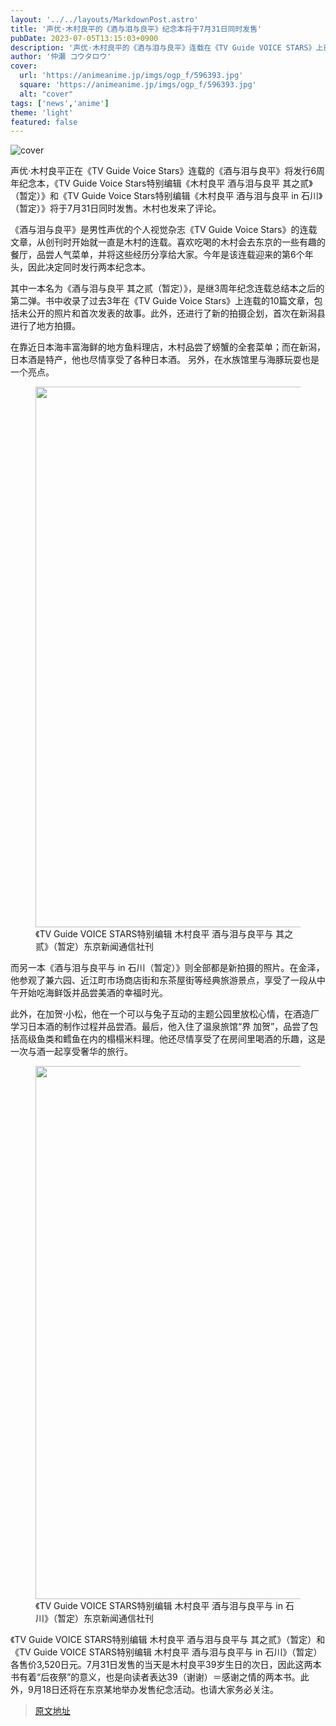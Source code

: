 ```yaml
---
layout: '../../layouts/MarkdownPost.astro'
title: '声优·木村良平的《酒与泪与良平》纪念本将于7月31日同时发售'
pubDate: 2023-07-05T13:15:03+0900
description: '声优·木村良平的《酒与泪与良平》连载在《TV Guide VOICE STARS》上已经大受欢迎，为了庆祝连载6周年，将于7月31日同时发售两本纪念本。木村良平也发表了评论。'
author: '仲瀬 コウタロウ'
cover:
  url: 'https://animeanime.jp/imgs/ogp_f/596393.jpg'
  square: 'https://animeanime.jp/imgs/ogp_f/596393.jpg'
  alt: "cover"
tags: ['news','anime']
theme: 'light'
featured: false
---
```


![cover](https://animeanime.jp/imgs/ogp_f/596393.jpg)

声优·木村良平正在《TV Guide Voice Stars》连载的《酒与泪与良平》将发行6周年纪念本，《TV Guide Voice Stars特别编辑《木村良平 酒与泪与良平 其之贰》（暂定）》和《TV Guide Voice Stars特别编辑《木村良平 酒与泪与良平 in 石川》（暂定）》将于7月31日同时发售。木村也发来了评论。

《酒与泪与良平》是男性声优的个人视觉杂志《TV Guide Voice Stars》的连载文章，从创刊时开始就一直是木村的连载。喜欢吃喝的木村会去东京的一些有趣的餐厅，品尝人气菜单，并将这些经历分享给大家。今年是该连载迎来的第6个年头，因此决定同时发行两本纪念本。

其中一本名为《酒与泪与良平 其之贰（暂定）》，是继3周年纪念连载总结本之后的第二弹。书中收录了过去3年在《TV Guide Voice Stars》上连载的10篇文章，包括未公开的照片和首次发表的故事。此外，还进行了新的拍摄企划，首次在新潟县进行了地方拍摄。

在靠近日本海丰富海鲜的地方鱼料理店，木村品尝了螃蟹的全套菜单；而在新潟，日本酒是特产，他也尽情享受了各种日本酒。
另外，在水族馆里与海豚玩耍也是一个亮点。 </p><figure class="ctms-editor-image"><img src="https://animeanime.jp/imgs/zoom/596396.jpg" class="inline-article-image" width="640" height="865"><figcaption>《TV Guide VOICE STARS特别编辑 木村良平 酒与泪与良平与 其之贰》（暂定）东京新闻通信社刊</figcaption></figure><p>而另一本《酒与泪与良平与 in 石川（暂定）》则全部都是新拍摄的照片。在金泽，他参观了兼六园、近江町市场商店街和东茶屋街等经典旅游景点，享受了一段从中午开始吃海鲜饭并品尝美酒的幸福时光。 </p><p>此外，在加贺·小松，他在一个可以与兔子互动的主题公园里放松心情，在酒造厂学习日本酒的制作过程并品尝酒。最后，他入住了温泉旅馆“界 加贺”，品尝了包括高级鱼类和鳕鱼在内的榻榻米料理。他还尽情享受了在房间里喝酒的乐趣，这是一次与酒一起享受奢华的旅行。 </p><figure class="ctms-editor-image"><img src="https://animeanime.jp/imgs/zoom/596395.jpg" class="inline-article-image" width="640" height="853"><figcaption>《TV Guide VOICE STARS特别编辑 木村良平 酒与泪与良平与 in 石川》（暂定）东京新闻通信社刊</figcaption></figure><p>《TV Guide VOICE STARS特别编辑 木村良平 酒与泪与良平与 其之贰》（暂定）和《TV Guide VOICE STARS特别编辑 木村良平 酒与泪与良平与 in 石川》（暂定）各售价3,520日元。7月31日发售的当天是木村良平39岁生日的次日，因此这两本书有着“后夜祭”的意义，也是向读者表达39（谢谢）＝感谢之情的两本书。此外，9月18日还将在东京某地举办发售纪念活动。也请大家务必关注。

>[原文地址](https://animeanime.jp/article/2023/07/05/78373.html)  
